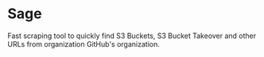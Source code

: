 # Sage
Fast scraping tool to quickly find S3 Buckets, S3 Bucket Takeover and other URLs from organization GitHub's organization.
